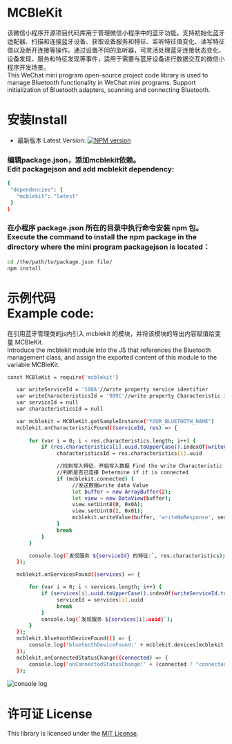 # MCBleKit
该微信小程序开源项目代码库用于管理微信小程序中的蓝牙功能。支持初始化蓝牙适配器、扫描和连接蓝牙设备、获取设备服务和特征、监听特征值变化、读写特征值以及断开连接等操作。通过设置不同的监听器，可灵活处理蓝牙连接状态变化、设备发现、服务和特征发现等事件，适用于需要与蓝牙设备进行数据交互的微信小程序开发场景。
<br>This WeChat mini program open-source project code library is used to manage Bluetooth functionality in WeChat mini programs. Support initialization of Bluetooth adapters, scanning and connecting Bluetooth.

# 安装Install
* 最新版本 Latest Version: [![NPM version](https://img.shields.io/npm/v/mcblekit.svg)](https://www.npmjs.com/package/mcblekit)
### 编辑package.json，添加mcblekit依赖。 <br>Edit packagejson and add mcblekit dependency:
 ```bash
{
  "dependencies": {
    "mcblekit": "latest"
  }
}
   ```
### 在小程序 package.json 所在的目录中执行命令安装 npm 包。 <br>Execute the command to install the npm package in the directory where the mini program packagejson is located：
 ```bash
cd /the/path/to/package.json file/
npm install
   ```

# 示例代码 <br>Example code:
在引用蓝牙管理类的js内引入 mcblekit 的模块，并将该模块的导出内容赋值给变量 MCBleKit. <br>Introduce the mcblekit module into the JS that references the Bluetooth management class, and assign the exported content of this module to the variable MCBleKit.

 ```bash
const MCBleKit = require('mcblekit')
   ```

 ```bash
    var writeServiceId = '108A'//write property service identifier
    var writeCharacteristicsId = '909C'//write property Characteristic identifier
    var serviceId = null
    var characteristicsId = null

    var mcblekit = MCBleKit.getSampleInstance("YOUR_BLUETOOTH_NAME")
    mcblekit.onCharacteristicFound((serviceId, res) => {
  
        for (var i = 0; i < res.characteristics.length; i++) {
            if (res.characteristics[i].uuid.toUpperCase().indexOf(writeCharacteristicsId.toUpperCase()) >= 0) {
                 characteristicsId = res.characteristics[i].uuid

                 //找到写入特征，开始写入数据 Find the write Characteristic and start writing data
                 //判断是否已连接 Determine if it is connected
                 if (mcblekit.connected) {
                      //发送数据write data Value
                      let buffer = new ArrayBuffer(2);
                      let view = new DataView(buffer);
                      view.setUint8(0, 0x0A);
                      view.setUint8(1, 0x01);
                      mcblekit.writeValue(buffer, 'writeNoResponse', serviceId, characteristicsId)
                 }
                 break
            }
        }

        console.log(`发现服务 ${serviceId} 的特征:`, res.characteristics);
    });

    mcblekit.onServicesFound((services) => {

        for (var i = 0; i < services.length; i++) {
            if (services[i].uuid.toUpperCase().indexOf(writeServiceId.toUpperCase()) >= 0) {
                 serviceId = services[i].uuid
                 break
            }
            console.log(`发现服务 ${services[i].uuid}`);
        }
    });
    mcblekit.bluetoothDeviceFound(() => {
        console.log('bluetoothDeviceFound:' + mcblekit.devices[mcblekit.devices.length - 1].name);
    });
    mcblekit.onConnectedStatusChange((connected) => {
        console.log('onConnectedStatusChange:' + (connected ? "connected" : "disconnected"));
    });
   ```
![console log](https://github.com/user-attachments/assets/492cef49-f311-4a54-a2f0-7fbb5a4457de)

# 许可证 License
This library is licensed under the [MIT License](https://github.com/Json031/MCBleKit/blob/main/LICENSE).
